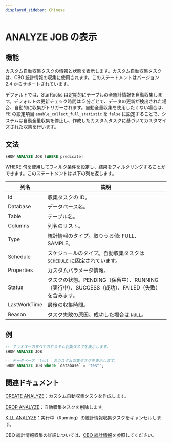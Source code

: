```yaml
---
displayed_sidebar: Chinese
---
```


# ANALYZE JOB の表示

## 機能

カスタム自動収集タスクの情報と状態を表示します。カスタム自動収集タスクは、CBO 統計情報の収集に使用されます。このステートメントはバージョン 2.4 からサポートされています。

デフォルトでは、StarRocks は定期的にテーブルの全統計情報を自動収集します。デフォルトの更新チェック時間は 5 分ごとで、データの更新が検出された場合、自動的に収集がトリガーされます。自動全量収集を使用したくない場合は、FE の設定項目 `enable_collect_full_statistic` を `false` に設定することで、システムは自動全量収集を停止し、作成したカスタムタスクに基づいてカスタマイズされた収集を行います。

## 文法

```SQL
SHOW ANALYZE JOB [WHERE predicate]
```

WHERE 句を使用してフィルタ条件を設定し、結果をフィルタリングすることができます。このステートメントは以下の列を返します。

| **列名**     | **説明**                                                     |
| ------------ | ------------------------------------------------------------ |
| Id           | 収集タスクの ID。                                             |
| Database     | データベース名。                                             |
| Table        | テーブル名。                                                 |
| Columns      | 列名のリスト。                                               |
| Type         | 統計情報のタイプ。取りうる値: FULL、SAMPLE。                 |
| Schedule     | スケジュールのタイプ。自動収集タスクは `SCHEDULE` に固定されています。 |
| Properties   | カスタムパラメータ情報。                                     |
| Status       | タスクの状態。PENDING（保留中）、RUNNING（実行中）、SUCCESS（成功）、FAILED（失敗）を含みます。 |
| LastWorkTime | 最後の収集時間。                                             |
| Reason       | タスク失敗の原因。成功した場合は `NULL`。                    |

## 例

```SQL
-- クラスターのすべてのカスタム収集タスクを表示します。
SHOW ANALYZE JOB

-- データベース `test` のカスタム収集タスクを表示します。
SHOW ANALYZE JOB where `database` = 'test';
```

## 関連ドキュメント

[CREATE ANALYZE](../data-definition/CREATE_ANALYZE.md)：カスタム自動収集タスクを作成します。

[DROP ANALYZE](../data-definition/DROP_ANALYZE.md)：自動収集タスクを削除します。

[KILL ANALYZE](../data-definition/KILL_ANALYZE.md)：実行中（Running）の統計情報収集タスクをキャンセルします。

CBO 統計情報収集の詳細については、[CBO 統計情報](../../../using_starrocks/Cost_based_optimizer.md)を参照してください。

